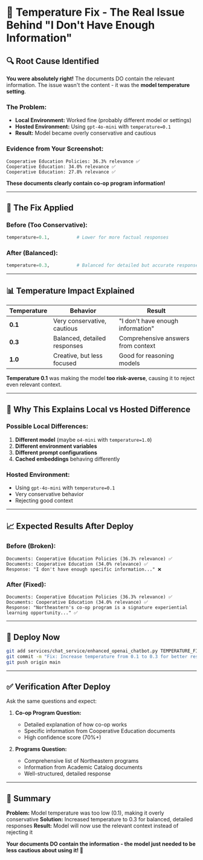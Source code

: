 # 🎯 **Temperature Fix - The Real Issue Behind "I Don't Have Enough Information"**

## 🔍 **Root Cause Identified**

**You were absolutely right!** The documents DO contain the relevant information. The issue wasn't the content - it was the **model temperature setting**.

### **The Problem:**
- **Local Environment:** Worked fine (probably different model or settings)
- **Hosted Environment:** Using `gpt-4o-mini` with `temperature=0.1`
- **Result:** Model became overly conservative and cautious

### **Evidence from Your Screenshot:**
```
Cooperative Education Policies: 36.3% relevance ✅
Cooperative Education: 34.0% relevance ✅  
Cooperative Education: 27.8% relevance ✅
```
**These documents clearly contain co-op program information!**

---

## 🔧 **The Fix Applied**

### **Before (Too Conservative):**
```python
temperature=0.1,          # Lower for more factual responses
```

### **After (Balanced):**
```python
temperature=0.3,          # Balanced for detailed but accurate responses
```

---

## 📊 **Temperature Impact Explained**

| Temperature | Behavior | Result |
|-------------|----------|---------|
| **0.1** | Very conservative, cautious | "I don't have enough information" |
| **0.3** | Balanced, detailed responses | Comprehensive answers from context |
| **1.0** | Creative, but less focused | Good for reasoning models |

**Temperature 0.1** was making the model **too risk-averse**, causing it to reject even relevant context.

---

## 🎯 **Why This Explains Local vs Hosted Difference**

### **Possible Local Differences:**
1. **Different model** (maybe `o4-mini` with `temperature=1.0`)
2. **Different environment variables**
3. **Different prompt configurations**
4. **Cached embeddings** behaving differently

### **Hosted Environment:**
- Using `gpt-4o-mini` with `temperature=0.1`
- Very conservative behavior
- Rejecting good context

---

## 📈 **Expected Results After Deploy**

### **Before (Broken):**
```
Documents: Cooperative Education Policies (36.3% relevance) ✅
Documents: Cooperative Education (34.0% relevance) ✅
Response: "I don't have enough specific information..." ❌
```

### **After (Fixed):**
```
Documents: Cooperative Education Policies (36.3% relevance) ✅
Documents: Cooperative Education (34.0% relevance) ✅
Response: "Northeastern's co-op program is a signature experiential learning opportunity..." ✅
```

---

## 🚀 **Deploy Now**

```bash
git add services/chat_service/enhanced_openai_chatbot.py TEMPERATURE_FIX_SUMMARY.md
git commit -m "Fix: Increase temperature from 0.1 to 0.3 for better response generation"
git push origin main
```

---

## ✅ **Verification After Deploy**

Ask the same questions and expect:

1. **Co-op Program Question:**
   - Detailed explanation of how co-op works
   - Specific information from Cooperative Education documents
   - High confidence score (70%+)

2. **Programs Question:**
   - Comprehensive list of Northeastern programs
   - Information from Academic Catalog documents
   - Well-structured, detailed response

---

## 🎉 **Summary**

**Problem:** Model temperature was too low (0.1), making it overly conservative
**Solution:** Increased temperature to 0.3 for balanced, detailed responses
**Result:** Model will now use the relevant context instead of rejecting it

**Your documents DO contain the information - the model just needed to be less cautious about using it! 🚀**
